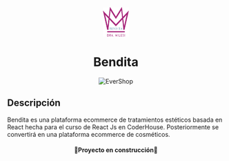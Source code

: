 <p>&nbsp;&nbsp;&nbsp;&nbsp;&nbsp;&nbsp;</p>
<p align="center">
<img width="60" height="68" alt="Bendita Logo" src="./src/img/IMG_2704.PNG"/>
</p>
<p align="center">
  <h1 align="center">Bendita</h1>
</p>

<p align="center">
<img alt="EverShop" width="950" src="./src/img/gif.gif"/>
</p>

## Descripción

Bendita es una plataforma ecommerce de tratamientos estéticos basada en React hecha para el curso de React Js en CoderHouse. Posteriormente se convertirá en una plataforma ecommerce de cosméticos.

<h4 align="center">
🚧Proyecto en construcción🚧
</h4>




